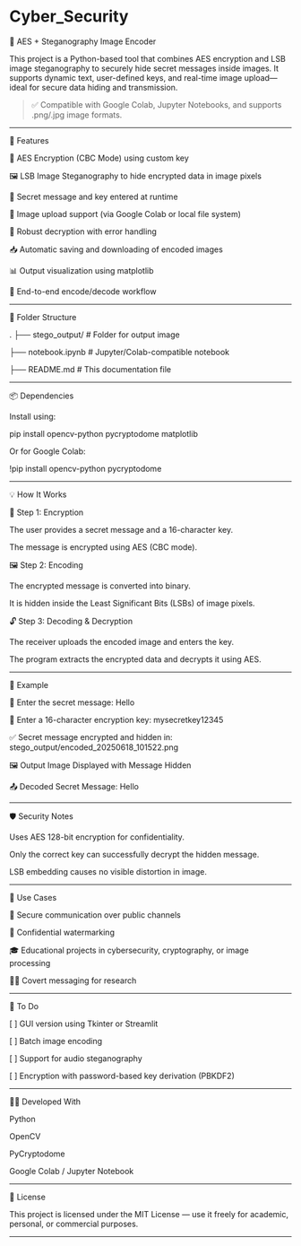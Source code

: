 # Cyber_Security
🔐 AES + Steganography Image Encoder

This project is a Python-based tool that combines AES encryption and LSB image steganography to securely hide secret messages inside images. It supports dynamic text, user-defined keys, and real-time image upload—ideal for secure data hiding and transmission.

> ✅ Compatible with Google Colab, Jupyter Notebooks, and supports .png/.jpg image formats.




---

🚀 Features

🔏 AES Encryption (CBC Mode) using custom key

🖼️ LSB Image Steganography to hide encrypted data in image pixels

🔐 Secret message and key entered at runtime

📸 Image upload support (via Google Colab or local file system)

🧠 Robust decryption with error handling

📥 Automatic saving and downloading of encoded images

📊 Output visualization using matplotlib

🔁 End-to-end encode/decode workflow



---

📂 Folder Structure

.
├── stego_output/              # Folder for output image

├── notebook.ipynb             # Jupyter/Colab-compatible notebook

├── README.md                  # This documentation file


---

📦 Dependencies

Install using:

pip install opencv-python pycryptodome matplotlib

Or for Google Colab:

!pip install opencv-python pycryptodome


---

💡 How It Works

🔐 Step 1: Encryption

The user provides a secret message and a 16-character key.

The message is encrypted using AES (CBC mode).


🖼️ Step 2: Encoding

The encrypted message is converted into binary.

It is hidden inside the Least Significant Bits (LSBs) of image pixels.


🔓 Step 3: Decoding & Decryption

The receiver uploads the encoded image and enters the key.

The program extracts the encrypted data and decrypts it using AES.



---

📸 Example

🔐 Enter the secret message: Hello

🔑 Enter a 16-character encryption key: mysecretkey12345

✅ Secret message encrypted and hidden in: stego_output/encoded_20250618_101522.png

🖼️ Output Image Displayed with Message Hidden

📤 Decoded Secret Message: Hello


---

🛡️ Security Notes

Uses AES 128-bit encryption for confidentiality.

Only the correct key can successfully decrypt the hidden message.

LSB embedding causes no visible distortion in image.



---

🧪 Use Cases

🔐 Secure communication over public channels

📁 Confidential watermarking

🎓 Educational projects in cybersecurity, cryptography, or image processing

🕵️‍♂️ Covert messaging for research



---

📌 To Do

[ ] GUI version using Tkinter or Streamlit

[ ] Batch image encoding

[ ] Support for audio steganography

[ ] Encryption with password-based key derivation (PBKDF2)



---

👨‍💻 Developed With

Python

OpenCV

PyCryptodome

Google Colab / Jupyter Notebook



---

📄 License

This project is licensed under the MIT License — use it freely for academic, personal, or commercial purposes.


---

